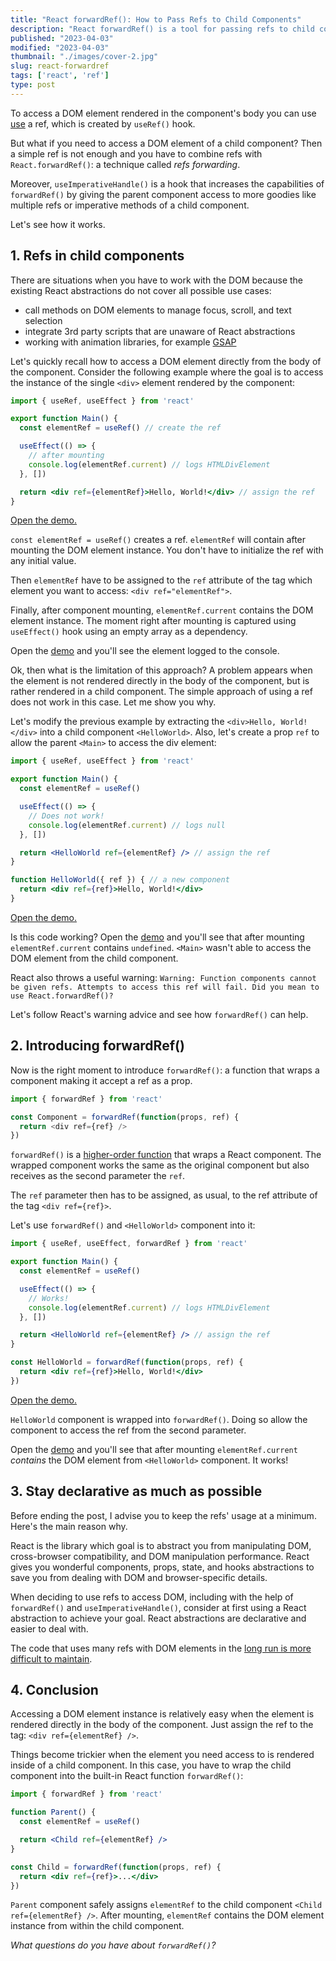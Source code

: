 ```yaml
---
title: "React forwardRef(): How to Pass Refs to Child Components"
description: "React forwardRef() is a tool for passing refs to child components. Discover how to use it with ease in this comprehensive tutorial."
published: "2023-04-03"
modified: "2023-04-03"
thumbnail: "./images/cover-2.jpg"
slug: react-forwardref
tags: ['react', 'ref']
type: post
---
```


To access a DOM element rendered in the component's body you can use [use](/react-useref/#2-accessing-dom-elements) a ref, which is created by `useRef()` hook.  

But what if you need to access a DOM element of a child component? Then a simple ref is not enough and you have to combine refs with `React.forwardRef()`: a technique called *refs forwarding*.  

Moreover, `useImperativeHandle()` is a hook that increases the capabilities of `forwardRef()` by giving the parent component access to more goodies like multiple refs or imperative methods of a child component. 

Let's see how it works.  

<Affiliate type="traversyReact" />

<TableOfContents maxLevel={1} />

## 1. Refs in child components

There are situations when you have to work with the DOM because the existing React abstractions do not cover all possible use cases:

* call methods on DOM elements to manage focus, scroll, and text selection
* integrate 3rd party scripts that are unaware of React abstractions
* working with animation libraries, for example [GSAP](https://greensock.com/react-basics#refs)

Let's quickly recall how to access a DOM element directly from the body of the component. Consider the following example where the goal is to access the instance of the single `<div>` element rendered by the component:

```jsx
import { useRef, useEffect } from 'react'

export function Main() {
  const elementRef = useRef() // create the ref

  useEffect(() => {
    // after mounting
    console.log(elementRef.current) // logs HTMLDivElement
  }, [])

  return <div ref={elementRef}>Hello, World!</div> // assign the ref
}
```

[Open the demo.](https://codesandbox.io/s/competent-grass-89so21?file=/src/Main.jsx)

`const elementRef = useRef()` creates a ref. `elementRef` will contain after mounting the DOM element instance. You don't have to initialize the ref with any initial value.  

Then `elementRef` have to be assigned to the `ref` attribute of the tag which element you want to access: `<div ref="elementRef">`.  

Finally, after component mounting, `elementRef.current` contains the DOM element instance. The moment right after mounting is captured using `useEffect()` hook using an empty array as a dependency.  

Open the [demo](https://codesandbox.io/s/competent-grass-89so21?file=/src/Main.jsx) and you'll see the element logged to the console. 

Ok, then what is the limitation of this approach? A problem appears when the element is not rendered directly in the body of the component, but is rather rendered in a child component. The simple approach of using a ref does not work in this case. Let me show you why.  

Let's modify the previous example by extracting the `<div>Hello, World!</div>` into a child component `<HelloWorld>`. Also, let's create a prop `ref` to allow the parent `<Main>` to access the div element:

```jsx
import { useRef, useEffect } from 'react'

export function Main() {
  const elementRef = useRef()

  useEffect(() => {
    // Does not work!
    console.log(elementRef.current) // logs null
  }, [])

  return <HelloWorld ref={elementRef} /> // assign the ref
}

function HelloWorld({ ref }) { // a new component
  return <div ref={ref}>Hello, World!</div>
}
```
[Open the demo.](https://codesandbox.io/s/react-ref-dom-child-zztlg5?file=/src/Main.jsx)

Is this code working? Open the [demo](https://codesandbox.io/s/react-ref-dom-child-zztlg5?file=/src/Main.jsx) and you'll see that after mounting `elementRef.current` contains `undefined`. `<Main>` wasn't able to access the DOM element from the child component. 

React also throws a useful warning: `Warning: Function components cannot be given refs. Attempts to access this ref will fail. Did you mean to use React.forwardRef()?`

Let's follow React's warning advice and see how `forwardRef()` can help.  

## 2. Introducing forwardRef()

Now is the right moment to introduce `forwardRef()`: a function that wraps a component making it accept a ref as a prop.  

```javascript
import { forwardRef } from 'react'

const Component = forwardRef(function(props, ref) {
  return <div ref={ref} />
})
```

`forwardRef()` is a [higher-order function](/javascript-higher-order-functions/) that wraps a React component. The wrapped component works the same as the original component but also receives as the second parameter the `ref`. 

The `ref` parameter then has to be assigned, as usual, to the ref attribute of the tag `<div ref={ref}>`.  

Let's use `forwardRef()` and `<HelloWorld>` component into it:

```jsx {13-15}
import { useRef, useEffect, forwardRef } from 'react'

export function Main() {
  const elementRef = useRef()

  useEffect(() => {
    // Works!
    console.log(elementRef.current) // logs HTMLDivElement
  }, [])

  return <HelloWorld ref={elementRef} /> // assign the ref
}

const HelloWorld = forwardRef(function(props, ref) {
  return <div ref={ref}>Hello, World!</div>
})
```

[Open the demo.](https://codesandbox.io/s/react-ref-dom-forwardref-kyuklk?file=/src/Main.jsx)

`HelloWorld` component is wrapped into `forwardRef()`. Doing so allow the component to access the ref from the second parameter.  

Open the [demo](https://codesandbox.io/s/react-ref-dom-forwardref-kyuklk?file=/src/Main.jsx) and you'll see that after mounting `elementRef.current` *contains* the DOM element from `<HelloWorld>` component. It works!

## 3. Stay declarative as much as possible

Before ending the post, I advise you to keep the refs' usage at a minimum. Here's the main reason why.    

React is the library which goal is to abstract you from manipulating DOM, cross-browser compatibility, and DOM manipulation performance. React gives you wonderful components, props, state, and hooks abstractions to save you from dealing with DOM and browser-specific details.  

When deciding to use refs to access DOM, including with the help of `forwardRef()` and `useImperativeHandle()`, consider at first using a React abstraction to achieve your goal. React abstractions are declarative and easier to deal with.  

The code that uses many refs with DOM elements in the [long run is more difficult to maintain](https://blog.logrocket.com/why-you-should-use-refs-sparingly-in-production/).  

## 4. Conclusion

Accessing a DOM element instance is relatively easy when the element is rendered directly in the body of the component. Just assign the ref to the tag: `<div ref={elementRef} />`.  

Things become trickier when the element you need access to is rendered inside of a child component. In this case, you have to wrap the child component into the built-in React function `forwardRef()`:

```jsx
import { forwardRef } from 'react'

function Parent() {
  const elementRef = useRef()

  return <Child ref={elementRef} />
}

const Child = forwardRef(function(props, ref) {
  return <div ref={ref}>...</div>
})
```

`Parent` component safely assigns `elementRef` to the child component `<Child ref={elementRef} />`. After mounting, `elementRef` contains the DOM element instance from within the child component.  

*What questions do you have about `forwardRef()`?*